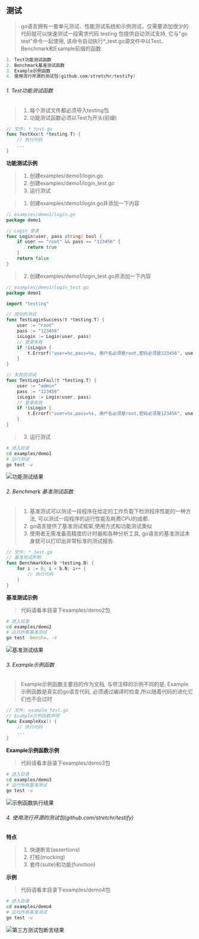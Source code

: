 ## 测试
> go语言拥有一套单元测试、性能测试系统和示例测试，仅需要添加很少的代码就可以快速测试一段需求代码
> testing 包提供自动测试支持, 它与"go test"命令一起使用, 该命令自动执行*_test.go源文件中以Test、Benchmark和Example前缀的函数


```go
1. Test功能测试函数
2. Benchmark基准测试函数
3. Example示例函数
4. 使用流行开源的测试包(github.com/stretchr/testify)
```

###### 1. Test功能测试函数

> 1. 每个测试文件都必须导入testing包
> 2. 功能测试函数必须以Test为开头(前缀)

```go
// 文件: *_test.go
func TestXxx(t *testing.T) {
    // 执行代码
    ...
}
```

**功能测试示例**
> 1. 创建examples/demo1/login.go
> 2. 创建examples/demo1/login_test.go
> 3. 运行测试

> 1. 创建examples/demo1/login.go并添加一下内容
```go
// examples/demo1/login.go
package demo1

// Login 登录
func Login(user, pass string) bool {
	if user == "root" && pass == "123456" {
		return true
	}
	return false
}
```
> 2. 创建examples/demo1/login_test.go并添加一下内容

```go
// examples/demo1/login_test.go
package demo1

import "testing"

// 成功的测试
func TestLoginSuccess(t *testing.T) {
	user := "root"
	pass := "123456"
	isLogin := Login(user, pass)
	// 登录失败
	if !isLogin {
		t.Errorf("user=%s,pass=%s, 用户名必须是root,密码必须是123456", user, pass)
	}
}

// 失败的测试
func TestLoginFail(t *testing.T) {
	user := "admin"
	pass := "123456"
	isLogin := Login(user, pass)
	// 登录失败
	if !isLogin {
		t.Errorf("user=%s,pass=%s, 用户名必须是root,密码必须是123456", user, pass)
	}
}
```
> 3. 运行测试
```sh
# 进入目录
cd examples/demo1
# 运行测试
go test -v
```
![功能测试结果](./images/examples.demo1.run.test.result.jpg)

###### 2. Benchmark 基准测试函数
> 1. 基准测试可以测试一段程序在给定的工作负载下检测程序性能的一种方法, 可以测试一段程序的运行性能及耗费CPU的成都.
> 2. go语言提供了基准测试框架,使用方式和功能测试类似
> 3. 使用者无需准备高精度的计时器和各种分析工具, go语言的基准测试本身就可以打印出非常标准的测试报告.

```go
// 文件: *_test.go
// 基准测试声明
func BenchmarkXxx(b *testing.B) {
    for i := 0; i < b.N; i++ {
        // 执行代码
    }
}
```

**基准测试示例**
> 代码请看本目录下examples/demo2包
```sh
# 进入目录
cd examples/demo2
# 运行所有基准测试
go test -bench=. -v

```
![基准测试结果](./images/examples.demo2.run.bench.result.jpg)

###### 3. Example示例函数
> Example示例函数主要目的作为文档, 与带注释的示例不同的是, Example示例函数是真实的go语言代码, 必须通过编译时检查,所以随着代码的进化它们也不会过时

```go
// 文件: example_test.go
// Example示例函数声明
func ExampleXxx() {
	// 执行代码
	...
}
```

**Example示例函数示例**
> 代码请看本目录下examples/demo3包
```sh
# 进入目录
cd examples/demo3
# 运行所有基准测试
go test -v

```
![示例函数执行结果](./images/examples.demo3.run.example.result.jpg)

###### 4. 使用流行开源的测试包(github.com/stretchr/testify)

**特点**
> 1. 快速断言(assertions)
> 2. 打桩(mocking)
> 3. 套件(suite)和功能(function)

**示例**
> 代码请看本目录下examples/demo4包
```sh
# 进入目录
cd examples/demo4
# 运行所有基准测试
go test -v

```
![第三方测试包断言结果](./images/examples.demo4.other_test.result.jpg)